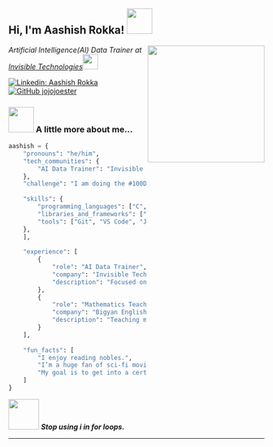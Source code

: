 <h2> Hi, I'm Aashish Rokka! <img src="https://media.giphy.com/media/mGcNjsfWAjY5AEZNw6/giphy.gif" width="50"></h2>
<img align='right' src="https://www.icegif.com/wp-content/uploads/2023/03/icegif-1548.gif" width="230">
<p><em>Artificial Intelligence(AI) Data Trainer at <a href="https://www.invisible.co/">Invisible Technologies</a><img src="https://media.giphy.com/media/fYSnHlufseco8Fh93Z/giphy.gif" width="30">
</em></p>

[![Linkedin: Aashish Rokka](https://img.shields.io/badge/-Aashishrokka-blue?style=flat-square&logo=Linkedin&logoColor=white&link=https://www.linkedin.com/in/aashishrokka/)](https://www.linkedin.com/in/aashishrokka/)
[![GitHub jojojoester](https://img.shields.io/github/followers/thaiane?label=follow&style=social)](https://github.com/jojojoester)

### <img src="https://media.giphy.com/media/VgCDAzcKvsR6OM0uWg/giphy.gif" width="50"> A little more about me...  

```python
aashish = {
    "pronouns": "he/him",
    "tech_communities": {
        "AI Data Trainer": "Invisible Technologies"
    },
    "challenge": "I am doing the #100DaysOfCode by building 100 Python projects in 100 days.",
    
    "skills": {
        "programming_languages": ["C", "Python", "SQL"],
        "libraries_and_frameworks": ["Numpy"],
        "tools": ["Git", "VS Code", "Jupyter Notebook"]
    },
    ],
    
    "experience": [
        {
            "role": "AI Data Trainer",
            "company": "Invisible Technologies",
            "description": "Focused on image annotation and training data for AI systems."
        },
        {
            "role": "Mathematics Teacher",
            "company": "Bigyan English High School",
            "description": "Teaching mathematics, enhancing problem-solving and logical thinking."
        }
    ],
    
    "fun_facts": [
        "I enjoy reading nobles.",
        "I’m a huge fan of sci-fi movies.",
        "My goal is to get into a certain Tech company as a Machine Learning Engineer by the end of this year."
    ]
}

```

<img src="https://cdn.pixabay.com/animation/2022/07/31/05/09/05-09-47-978_512.gif" width="60"> <em><b>Stop using i in for loops.</em>

---
